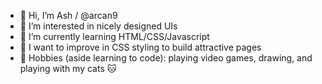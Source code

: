 - 👋 Hi, I’m Ash / @arcan9
- 👀 I’m interested in nicely designed UIs
- 🌱 I’m currently learning HTML/CSS/Javascript
- 🎨 I want to improve in CSS styling to build attractive pages
- 🙌 Hobbies (aside learning to code): playing video games, drawing, and playing with my cats 🐱


<!---
- 💞️ I’m looking to collaborate on ...
- 📫 How to reach me ...
arcan9/arcan9 is a ✨ special ✨ repository because its `README.md` (this file) appears on your GitHub profile.
You can click the Preview link to take a look at your changes.
--->
